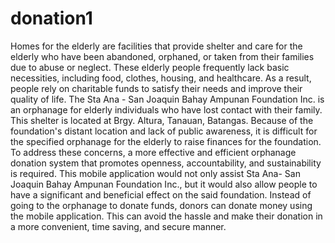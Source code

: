 # donation1
Homes for the elderly are facilities that provide shelter and care for the elderly who have been abandoned, orphaned, or taken from their families due to abuse or neglect. These elderly people frequently lack basic necessities, including food, clothes, housing, and healthcare. As a result, people rely on charitable funds to satisfy their needs and improve their quality of life.
The Sta Ana - San Joaquin Bahay Ampunan Foundation Inc. is an orphanage for elderly individuals who have lost contact with their family. This shelter is located at Brgy. Altura, Tanauan, Batangas. Because of the foundation's distant location and lack of public awareness, it is difficult for the specified orphanage for the elderly to raise finances for the foundation.
To address these concerns, a more effective and efficient orphanage donation system that promotes openness, accountability, and sustainability is required. This mobile application would not only assist Sta Ana- San Joaquin Bahay Ampunan Foundation Inc., but it would also allow people to have a significant and beneficial effect on the said foundation. Instead of going to the orphanage to donate funds, donors can donate money using the mobile application. This can avoid the hassle and make their donation in a more convenient, time saving, and secure manner.
